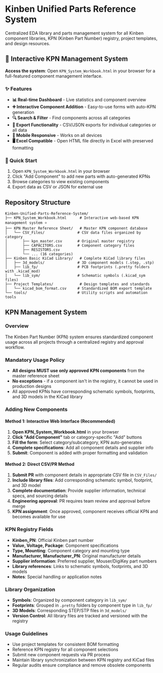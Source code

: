 # Kinben Unified Parts Reference System

Centralized EDA library and parts management system for all Kinben component libraries, KPN (Kinben Part Number) registry, project templates, and design resources.

## 🚀 Interactive KPN Management System

**Access the system**: Open `KPN_System_Workbook.html` in your browser for a full-featured component management interface.

### ✨ Features
- **📊 Real-time Dashboard** - Live statistics and component overview
- **➕ Interactive Component Addition** - Easy-to-use forms with auto-KPN generation
- **🔍 Search & Filter** - Find components across all categories
- **💾 Export Functionality** - CSV/JSON exports for individual categories or all data
- **📱 Mobile Responsive** - Works on all devices
- **🖥️ Excel Compatible** - Open HTML file directly in Excel with preserved formatting

### 🎯 Quick Start
1. Open `KPN_System_Workbook.html` in your browser
2. Click "Add Component" to add new parts with auto-generated KPNs
3. Browse categories to view existing components
4. Export data as CSV or JSON for external use

## Repository Structure

```
Kinben-Unified-Parts-Reference-System/
├── KPN_System_Workbook.html      # Interactive web-based KPN management system ⭐
├── KPN Master Reference Sheet/   # Master KPN component database
│   └── CSV_Files/               # CSV data files organized by category
│       ├── kpn_master.csv       # Original master registry
│       ├── CAPACITORS.csv       # Component category files
│       ├── RESISTORS.csv
│       └── ... (16 categories)
├── Kinben Basic KiCad Library/   # Complete KiCad library files
│   ├── 3d_models/               # 3D component models (.step, .stp)
│   ├── lib_fp/                  # PCB footprints (.pretty folders with .kicad_mod)
│   └── lib_sym/                 # Schematic symbols (.kicad_sym files)
├── Project Templates/            # Design templates and standards
│   └── kicad_bom_format.csv     # Standardized BOM export template
└── tools/                       # Utility scripts and automation tools
```

## KPN Management System

### Overview
The Kinben Part Number (KPN) system ensures standardized component usage across all projects through a centralized registry and approval workflow.

### Mandatory Usage Policy
- **All designs MUST use only approved KPN components** from the master reference sheet
- **No exceptions** - if a component isn't in the registry, it cannot be used in production designs
- All approved KPNs have corresponding schematic symbols, footprints, and 3D models in the KiCad library

### Adding New Components

#### Method 1: Interactive Web Interface (Recommended)
1. **Open KPN_System_Workbook.html** in your browser
2. **Click "Add Component"** tab or category-specific "Add" buttons
3. **Fill the form**: Select category/subcategory, KPN auto-generates
4. **Complete specifications**: Add all component details and supplier info
5. **Submit**: Component is added with proper formatting and validation

#### Method 2: Direct CSV/PR Method
1. **Submit PR** with component details in appropriate CSV file in `CSV_Files/`
2. **Include library files**: Add corresponding schematic symbol, footprint, and 3D model
3. **Complete documentation**: Provide supplier information, technical specs, and sourcing details
4. **Engineering approval**: PR requires team review and approval before merge
5. **KPN assignment**: Once approved, component receives official KPN and becomes available for use

### KPN Registry Fields
- **Kinben_PN**: Official Kinben part number
- **Value, Voltage, Package**: Component specifications
- **Type, Mounting**: Component category and mounting type
- **Manufacturer, Manufacturer_PN**: Original manufacturer details
- **Supplier information**: Preferred supplier, Mouser/DigiKey part numbers
- **Library references**: Links to schematic symbols, footprints, and 3D models
- **Notes**: Special handling or application notes

### Library Organization
- **Symbols**: Organized by component category in `lib_sym/`
- **Footprints**: Grouped in `.pretty` folders by component type in `lib_fp/`
- **3D Models**: Corresponding STEP/STP files in `3d_models/`
- **Version Control**: All library files are tracked and versioned with the registry

### Usage Guidelines
- Use project templates for consistent BOM formatting
- Reference KPN registry for all component selections
- Submit new component requests via PR process
- Maintain library synchronization between KPN registry and KiCad files
- Regular audits ensure compliance and remove obsolete components